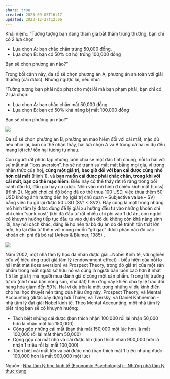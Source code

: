 ```yaml
---
share: true
created: 2023-09-05T16:17
updated: 2023-12-27T12:06
---
```

Khái niệm:: 
“Tưởng tượng bạn đang tham gia bắt thăm trúng thưởng, bạn chỉ có 2 lựa chọn

- Lựa chọn A: bạn chắc chắn trúng 50,000 đồng.
- Lựa chọn B: bạn có 50% cơ hội trúng 100,000 đồng

Bạn sẽ chọn phương án nào?”

Trong bối cảnh này, đa số sẽ chọn phương án A, phương án an toàn với giải thưởng (cái được). Nhưng ngược lại, nếu như:

“Tưởng tượng bạn phải nộp phạt cho một lỗi mà bạn phạm phải, bạn chỉ có 2 lựa chọn:

- Lựa chọn A: bạn chắc chắn mất 50,000 đồng
- Lựa chọn B: bạn có 50% khả năng bị mất 100,000 đồng

Bạn sẽ chọn phương án nào?”

![](https://media.licdn.com/dms/image/C4D12AQEayFy99lIZrg/article-inline_image-shrink_400_744/0/1520194848701?e=1709164800&v=beta&t=DBGCmaq5QHe2i0NakIER8wwmvJbdgSSq17xzgySVr4Y)

Đa số sẽ chọn phương án B, phương án mạo hiểm đối với cái mất, mặc dù nếu nhìn lại, bạn có thể nhận thấy, hai lựa chọn A và B trong cả hai ví dụ đều mang lợi ích/ tổn hại tương tự nhau.

Con người rất phức tạp nhưng luôn chia sẻ một đặc tính chung, nỗi lo hãi với sự mất mát “loss aversion”, họ sẽ né tránh sự mất mát bằng mọi giá, vì trong nhận thức của hoj, **cùng một giá trị, bao giờ đối với bạn cái được cũng nhỏ hơn cái mất** (Hình 1), và **bạn muốn cái được phải chắc chắn, trong khi với cái mất, bạn có thể mạo hiểm**. Điều này có thể thấy rất rõ ràng trong bối cảnh đầu tư, đấu giá hay cá cược. Nhìn vào mô hình ở chiều kích mất (Loss) (Hình 2). Người chơi cá độ bóng đá có thể thua 100 USD, việc thua thêm 50 USD không ảnh hưởng đến họ (giá trị chủ quan – Subjective value – SV) bằng việc họ gỡ lại được 50 USD (SV1 < SV2). Đây cũng là một trong những mô hình tâm lý được dùng để lý giải xu hướng đầu tư vào những khoản chi phí chìm “sunk cost” (khi đã đầu tư rất nhiều chi phí vào 1 dự án, con người có khuynh hướng tiếp tục đầu tư vào dự án đó dù không còn khả năng sinh lời, hay nói cách khác, đáng lẽ họ nên từ bỏ dự án đó để tránh tổn thất lớn hơn, họ lại đầu tư thêm với mong muốn “gỡ gạc” được phần nào đó các khoản chi phí đã bỏ ra) (Arkes & Blumer, 1985) .

![](https://media.licdn.com/dms/image/C4D12AQFjAAq2rbzzaw/article-inline_image-shrink_400_744/0/1520215783978?e=1709164800&v=beta&t=g-lVoVFb_cz3QPRsbFje1WtG_9M3MS6a0H2FT5KhnPg)

Năm 2002, một nhà tâm lý học đã nhận được giải…Nobel Kinh tế, với nghiên cứu về hiệu ứng trượt giá tâm lý (endownment effect) - biểu hiện của nỗi lo hãi mất mát (loss aversion) và Prospect Theory, trong đó giá trị của một sản phẩm trong mắt người sở hữu nó và cũng là người bán luôn cao hơn ít nhất 1.5 lần giá trị mà người mua đánh giá ở cùng một sản phẩm. Trong thị trường tự do (như mua bán nông sản, nhà đất) hiệu ứng này khiến cho tỷ lệ trao đổi hàng hóa giảm đến 50%. Hai ví dụ trên là một trong những ví dụ kinh điển cho hai học thuyết nền tảng của hiệu ứng này, Prospect Theory, và Mental Accounting (được xây dựng bởi Thaler, và Tversky, và Daniel Kahneman - nhà tâm lý đạt giải Nobel kinh tế. Theo Mental Accounting, một nhà tâm lý biết rằng bạn sẽ có khuynh hướng:

- Tách biệt những cái được (bạn thích nhận 100,000 rồi lại nhận 50,000 hơn là nhận một lúc 150,000)
- Cộng gộp những cái mất (bạn thà mất 150,000 một lúc hơn là mất 100,000 rồi lại mất thêm 50,000)
- Cộng gộp cái mất nhỏ và cái được lớn (bạn thích nhận 900,000 hơn là nhận 1 triệu rồi lại mất 100,000)
- Tách biệt cái mất lớn và cái được nhỏ (bạn thích mất 1 triệu nhưng được 100,000 hơn là mất 900,000 một lúc)

Nguồn:: [Nhà tâm lý học kinh tế (Economic Psychologist) – Những nhà tâm lý thực dụng](https://www.linkedin.com/pulse/nh%C3%A0-t%C3%A2m-l%C3%BD-h%E1%BB%8Dc-kinh-t%E1%BA%BF-economic-psychologist-nh%E1%BB%AFng-th%E1%BB%B1c-ngoc-anh/)
